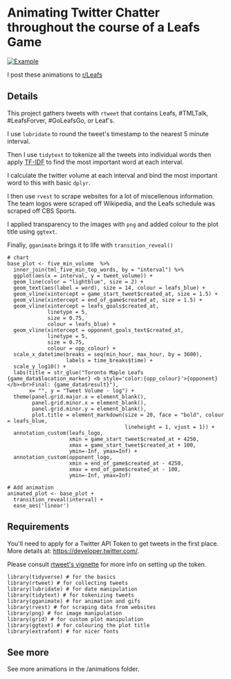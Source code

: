 # Animating Twitter Chatter throughout the course of a Leafs Game

[![Example](animations/leafs-st.-louis-blues-2019-12-07.gif)](https://www.reddit.com/r/leafs/comments/e80uu4/twitter_chatter_leafs_vs_blues_december_07_2019/)

I post these animations to [r/Leafs](https://www.reddit.com/r/leafs/comments/e80uu4/twitter_chatter_leafs_vs_blues_december_07_2019/)

## Details

This project gathers tweets with `rtweet` that contains Leafs, #TMLTalk, #LeafsForver, #GoLeafsGo, or Leaf's.

I use `lubridate` to round the tweet's timestamp to the nearest 5 minute interval.

Then I use `tidytext` to tokenize all the tweets into individual words then apply [TF-IDF](https://en.wikipedia.org/wiki/Tf%E2%80%93idf) to find the most important word at each interval.

I calculate the twitter volume at each interval and bind the most important word to this with basic `dplyr`.

I then use `rvest` to scrape websites for a lot of miscellenous information. The team logos were scraped off Wikipedia, and the Leafs schedule was scraped off CBS Sports.

I applied transparency to the images with `png` and added colour to the plot title using `ggtext`. 

Finally, `gganimate` brings it to life with `transition_reveal()`

```
# chart
base_plot <- five_min_volume  %>%
  inner_join(tml_five_min_top_words, by = "interval") %>%
  ggplot(aes(x = interval, y = tweet_volume)) +
  geom_line(color = "lightblue", size = 2) +
  geom_text(aes(label = word), size = 14, colour = leafs_blue) +
  geom_vline(xintercept = game_start_tweet$created_at, size = 1.5) +
  geom_vline(xintercept = end_of_game$created_at, size = 1.5) +
  geom_vline(xintercept = leafs_goals$created_at,
             linetype = 5,
             size = 0.75,
             colour = leafs_blue) +
  geom_vline(xintercept = opponent_goals_text$created_at,
             linetype = 5,
             size = 0.75,
             colour = opp_colour) +
  scale_x_datetime(breaks = seq(min_hour, max_hour, by = 3600), 
                   labels = time_breaks$time) +
  scale_y_log10() +
  labs(title = str_glue("Toronto Maple Leafs {game_data$location_marker} <b style='color:{opp_colour}'>{opponent}</b><br>Final: {game_data$result}"),
       x= "", y = "Tweet Volume - log") +
  theme(panel.grid.major.x = element_blank(),
        panel.grid.minor.x = element_blank(),
        panel.grid.minor.y = element_blank(),
        plot.title = element_markdown(size = 20, face = "bold", colour = leafs_blue,
                                      lineheight = 1, vjust = 1)) +
  annotation_custom(leafs_logo, 
                    xmin = game_start_tweet$created_at + 4250, 
                    xmax = game_start_tweet$created_at + 100, 
                    ymin=-Inf, ymax=Inf) +
  annotation_custom(opponent_logo, 
                    xmin = end_of_game$created_at - 4250, 
                    xmax = end_of_game$created_at - 100, 
                    ymin=-Inf, ymax=Inf) 

# Add animation
animated_plot <- base_plot +
  transition_reveal(interval) +
  ease_aes('linear')
```

## Requirements

You'll need to apply for a Twitter API Token to get tweets in the first place. More details at: https://developer.twitter.com/. 

Please consult [rtweet's vignette](https://rtweet.info/index.html) for more info on setting up the token.

```
library(tidyverse) # for the basics
library(rtweet) # for collecting tweets
library(lubridate) # for date manipulation
library(tidytext) # for tokenizing tweets
library(gganimate) # for animation and gifs
library(rvest) # for scraping data from websites
library(png) # for image manipulation
library(grid) # for custom plot manipulation
library(ggtext) # for colouring the plot title
library(extrafont) # for nicer fonts
```

## See more 

See more animations in the /animations folder.
